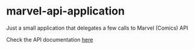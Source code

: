 # marvel-api-application
Just a small application that delegates a few calls to Marvel (Comics) API

Check the API documentation <a href="https://developer.marvel.com/documentation/getting_started">here</a>
